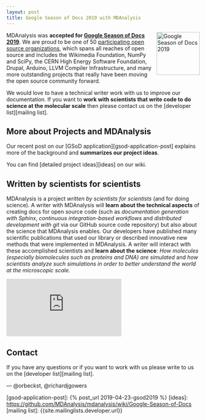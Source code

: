 ```yaml
---
layout: post
title: Google Season of Docs 2019 with MDAnalysis
---
```


<p>
<img
src="https://developers.google.com/season-of-docs/images/SeasonofDocs_Icon_Grey_300ppi_trimmed.png"
title="Google Season of Docs 2019" alt="Google Season of Docs 2019"
style="float: right; height: 8em; " />
</p>

MDAnalysis was **accepted for [Google Season of Docs 2019][gsod]**. We
are proud to be one of 50 [participating open source
organizations][gsod-participants], which spans all reaches of open
source and includes the Wikimedia Foundation, NumPy and SciPy, the
CERN High Energy Software Foundation, Drupal, Arduino, LLVM Compiler
Infrastructure, and many more outstanding projects that really have
been moving the open source community forward.

We would love to have a technical writer work with us to improve our
documentation. If you want to **work with scientists that write code to
do science at the molecular scale** then please contact us on the
[developer list][mailing list].


## More about Projects and MDAnalysis

Our recent post on our [GSoD application][gsod-application-post]
explains more of the background and **summarizes our project ideas**.


You can find [detailed project ideas][ideas] on our wiki.


## Written by scientists for scientists

MDAnalysis is a project *written by scientists for scientists* (and
for doing science). A writer with MDAnalysis will **learn
about the technical aspects** of creating docs for open source code
(such as *documentation generation with Sphinx*, *continuous
integration-based workflows* and *distributed development with git*
via our GitHub source code repository) but also about the science that
MDAnalysis enables. Our developers have published many scientific
publications that used our library or described innovative new methods
that were implemented in MDAnalysis. A writer will interact with
these accomplished scientists and **learn about the science**: *How
molecules (especially biomolecules such as proteins and DNA) are
simulated* and *how scientists analyze such simulations in order to
better understand the world at the microscopic scale*.

<div class="js-video">
	<iframe src="https://www.youtube.com/embed/VpkOPmzlZco" frameborder="0"
	allowfullscreen class="video"></iframe>
</div>


## Contact

If you have any questions or if you want to work with us please write to us on the
[developer list][mailing list].


— @orbeckst, @richardjgowers


[Code of Conduct]: {{site.baseurl}}/pages/conduct/
[gsod]: https://developers.google.com/season-of-docs/
[gsod-participants]: https://developers.google.com/season-of-docs/docs/participants/
[gsod-application-post]: {% post_url 2019-04-23-gsod2019 %}
[ideas]: https://github.com/MDAnalysis/mdanalysis/wiki/Google-Season-of-Docs
[mailing list]: {{site.mailinglists.developer.url}}
